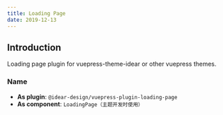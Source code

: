 ```yaml
---
title: Loading Page
date: 2019-12-13
---
```


## Introduction

Loading page plugin for vuepress-theme-idear or other vuepress themes.

### Name

- **As plugin**: `@idear-design/vuepress-plugin-loading-page`
- **As component**: `LoadingPage（主题开发时使用）`